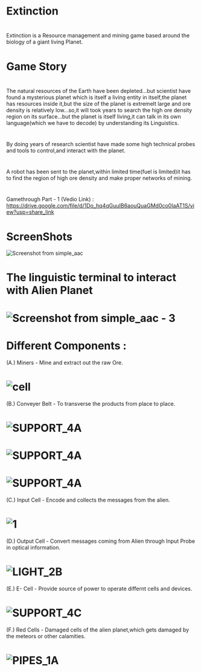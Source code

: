 # Extinction
#
Extinction is a Resource management and mining game based around the biology of a giant living Planet.
#
# Game Story 
#
The natural resources of the Earth have been depleted...but scientist have found a mysterious planet which is itself a living entity in itself,the planet has resources inside it,but the size of the planet is extremelt large and ore density is relatively low...so,it will took years to search the high ore density region on its surface...but the planet is itself living,it can talk in its own language(which we have to decode) by understanding its Linguistics.
#
By doing years of research scientist have made some high technical probes and tools to control,and interact with the planet.
#
A robot has been sent to the planet,within limited time(fuel is limited)it has to find the region of high ore density and make proper networks of mining.
#
#
Gamethrough Part - 1 (Vedio Link) : https://drive.google.com/file/d/1Do_hq4qGuuIB6aouQuaGMd0co0IaAT1S/view?usp=share_link
#
# ScreenShots
![Screenshot from simple_aac](https://user-images.githubusercontent.com/96717673/204088247-1eff60f8-eac8-421a-85f7-18d8e1242b29.png)

 # The linguistic terminal to interact with Alien Planet
 # ![Screenshot from simple_aac - 3](https://user-images.githubusercontent.com/96717673/204092143-79c797b2-02a2-4e7a-83a9-d7b6518c0e6a.png)
#
# Different Components : 

 (A.) Miners - Mine and extract out the raw Ore.
 # ![cell](https://user-images.githubusercontent.com/96717673/204087748-2944321b-3f5a-4011-8d5e-49ea509df4ec.png)
 
 (B.) Conveyer Belt - To transverse the products from place to place.
 # ![SUPPORT_4A](https://user-images.githubusercontent.com/96717673/204087123-61ab924a-bca7-45f8-a356-5d93337280aa.png)
 # ![SUPPORT_4A](https://user-images.githubusercontent.com/96717673/204087123-61ab924a-bca7-45f8-a356-5d93337280aa.png)
 # ![SUPPORT_4A](https://user-images.githubusercontent.com/96717673/204087123-61ab924a-bca7-45f8-a356-5d93337280aa.png)

 (C.) Input Cell - Encode and collects the messages from the alien.
 # ![1](https://user-images.githubusercontent.com/96717673/204088122-999eacf2-8ffc-4aa0-9743-600d96e5310b.png)

 
 (D.) Output Cell - Convert messages coming from Alien through Input Probe in optical information.   
 # ![LIGHT_2B](https://user-images.githubusercontent.com/96717673/204087120-0595876d-f88c-4bfc-8495-8cf566615d24.png)

 
 (E.) E- Cell - Provide source of power to operate differnt cells and devices.
 # ![SUPPORT_4C](https://user-images.githubusercontent.com/96717673/204087127-ccd73381-6305-4b20-b536-c8a2462ea92f.png)

 
 (F.) Red Cells - Damaged cells of the alien planet,which gets damaged by the meteors or other calamities.
 # ![PIPES_1A](https://user-images.githubusercontent.com/96717673/204087122-e375e810-8bc9-4ad3-8bed-9b536ce60d9c.png)

 





